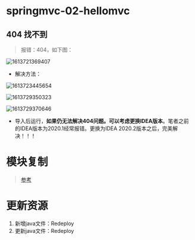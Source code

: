 # springmvc-02-hellomvc

## 404 找不到

> 报错：404，如下图：

![1613721369407](D:\code\java_code\SpringMVC-study\doc\img\day02\06.png)

- 解决方法：

![1613723445654](D:\code\java_code\SpringMVC-study\doc\img\day02\07.png)

![1613729350323](D:\code\java_code\SpringMVC-study\doc\img\day02\08.png)

![1613729370646](D:\code\java_code\SpringMVC-study\doc\img\day02\09.png)

- 导入后运行，**如果仍无法解决404问题。可以考虑更换IDEA版本**。笔者之前的IDEA版本为2020.1经常报错。更换为IDEA 2020.2版本之后，完美解决！！！

# 模块复制
> [参考](https://blog.csdn.net/a755199443/article/details/93325908)

# 更新资源
1. 新增java文件：Redeploy
2. 更新java文件：Redeploy